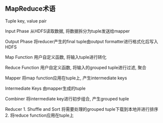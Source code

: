 ## MapReduce术语
Tuple
	key, value pair
	
Input Phase 
	从HDFS读取数据, 将数据拆分为tuple发送给mapper
		
Output Phase 
	将reducer产生的final tuple由output formatter进行格式化后写入HDFS

Map Function
	用户自定义函数, 将输入tuple进行转化 
	
Reduce Function
	用户自定义函数, 将输入的grouped tuple进行过滤, 聚合
	
Mapper
	将map function应用在tuple上, 产生intermediate keys

Intermediate Keys
	由mapper生成的tuple
	
Combiner 
	将intermediate key进行初步组合, 产生grouped tuple

Reducer
	1. Shuffle and Sort  将需要处理的grouped tuple下载到本地并进行排序
	2. 将reduce function应用在tuple上
	




